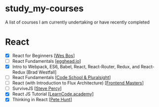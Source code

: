 # study_my-courses
A list of courses I am currently undertaking or have recently completed

# React
- [x] React for Beginners [[Wes Bos](https://reactforbeginners.com/)]
- [ ] React Fundamentals [[egghead.io](https://egghead.io/series/react-fundamentals)]
- [x] Intro to Webpack, ES6, Babel, React, React-Router, Redux, and React-Redux [Brad Westfall]
- [ ] React Fundamentals [[Code School &amp; Pluralsight](https://www.codeschool.com/pluralsight-courses/react-fundamentals)]
- [ ] React (with Introduction to Flux Architecture) [[Frontend Masters](https://frontendmasters.com/courses/react/)]
- [ ] SurviveJS [[Steve Percy](http://survivejs.com/)]
- [x] React JS Tutorial [[LearnCode.academy](https://www.youtube.com/playlist?list=PLoYCgNOIyGABj2GQSlDRjgvXtqfDxKm5b)]
- [x] Thinking in React [[Pete Hunt](https://facebook.github.io/react/docs/thinking-in-react.html)]
